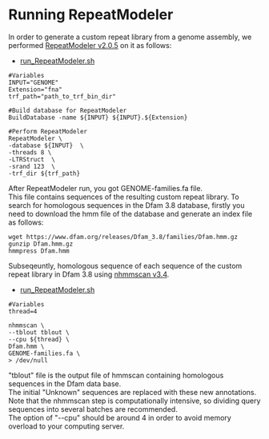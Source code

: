 # Running RepeatModeler
In order to generate a custom repeat library from a genome assembly, we performed [RepeatModeler v2.0.5](https://www.repeatmasker.org/RepeatModeler/) on it as follows:
- [run_RepeatModeler.sh](scripts/run_RepeatModeler.sh)
```
#Variables
INPUT="GENOME"
Extension="fna"
trf_path="path_to_trf_bin_dir"

#Build database for RepeatModeler
BuildDatabase -name ${INPUT} ${INPUT}.${Extension}

#Perform RepeatModeler
RepeatModeler \
-database ${INPUT}  \
-threads 8 \
-LTRStruct  \
-srand 123  \
-trf_dir ${trf_path}
```
After RepeatModeler run, you got GENOME-families.fa file.  
This file contains sequences of the resulting custom repeat library.
To search for homologous sequences in the Dfam 3.8 database, firstly you need to download the hmm file of the database and generate an index file as follows:
```
wget https://www.dfam.org/releases/Dfam_3.8/families/Dfam.hmm.gz
gunzip Dfam.hmm.gz
hmmpress Dfam.hmm
```
Subseqeuntly, homologous sequence of each sequence of the custom repeat library in Dfam 3.8 using [nhmmscan v3.4](https://www.mankier.com/1/nhmmscan).
- [run_RepeatModeler.sh](scripts/run_RepeatModeler.sh)
```
#Variables
thread=4

nhmmscan \
--tblout tblout \
--cpu ${thread} \
Dfam.hmm \
GENOME-families.fa \
> /dev/null
```
"tblout" file is the output file of hmmscan containing homologous sequences in the Dfam data base.  
The initial "Unknown" sequences are replaced with these new annotations.  
Note that the nhmmscan step is computationally intensive, so dividing query sequences into several batches are recommended.  
The option of "--cpu" should be around 4 in order to avoid memory overload to your computing server.  
